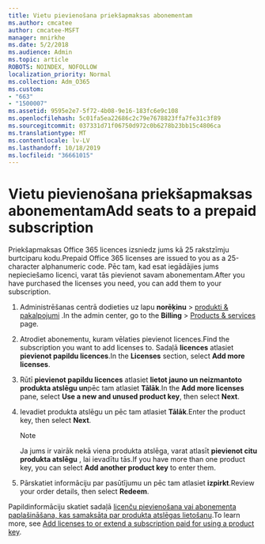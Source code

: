 ```yaml
---
title: Vietu pievienošana priekšapmaksas abonementam
ms.author: cmcatee
author: cmcatee-MSFT
manager: mnirkhe
ms.date: 5/2/2018
ms.audience: Admin
ms.topic: article
ROBOTS: NOINDEX, NOFOLLOW
localization_priority: Normal
ms.collection: Adm_O365
ms.custom:
- "663"
- "1500007"
ms.assetid: 9595e2e7-5f72-4b08-9e16-183fc6e9c108
ms.openlocfilehash: 5c01fa5ea22686c2c79e7678823ffa7fe31c3f89
ms.sourcegitcommit: 037331d71f06750d972c0b6278b23bb15c4806ca
ms.translationtype: MT
ms.contentlocale: lv-LV
ms.lasthandoff: 10/18/2019
ms.locfileid: "36661015"
---
```

# <a name="add-seats-to-a-prepaid-subscription"></a><span data-ttu-id="2d3cd-102">Vietu pievienošana priekšapmaksas abonementam</span><span class="sxs-lookup"><span data-stu-id="2d3cd-102">Add seats to a prepaid subscription</span></span>

<span data-ttu-id="2d3cd-103">Priekšapmaksas Office 365 licences izsniedz jums kā 25 rakstzīmju burtciparu kodu.</span><span class="sxs-lookup"><span data-stu-id="2d3cd-103">Prepaid Office 365 licenses are issued to you as a 25-character alphanumeric code.</span></span> <span data-ttu-id="2d3cd-104">Pēc tam, kad esat iegādājies jums nepieciešamo licenci, varat tās pievienot savam abonementam.</span><span class="sxs-lookup"><span data-stu-id="2d3cd-104">After you have purchased the licenses you need, you can add them to your subscription.</span></span> 

1. <span data-ttu-id="2d3cd-105">Administrēšanas centrā dodieties uz lapu **norēķinu** > [produkti & pakalpojumi](https://go.microsoft.com/fwlink/p/?linkid=842054) .</span><span class="sxs-lookup"><span data-stu-id="2d3cd-105">In the admin center, go to the **Billing** > [Products & services](https://go.microsoft.com/fwlink/p/?linkid=842054) page.</span></span>

2. <span data-ttu-id="2d3cd-106">Atrodiet abonementu, kuram vēlaties pievienot licences.</span><span class="sxs-lookup"><span data-stu-id="2d3cd-106">Find the subscription you want to add licenses to.</span></span> <span data-ttu-id="2d3cd-107">Sadaļā **licences** atlasiet **pievienot papildu licences**.</span><span class="sxs-lookup"><span data-stu-id="2d3cd-107">In the **Licenses** section, select **Add more licenses**.</span></span>

3. <span data-ttu-id="2d3cd-108">Rūtī **pievienot papildu licences** atlasiet **lietot jauno un neizmantoto produkta atslēgu un**pēc tam atlasiet **Tālāk**.</span><span class="sxs-lookup"><span data-stu-id="2d3cd-108">In the **Add more licenses** pane, select **Use a new and unused product key**, then select **Next**.</span></span>

4. <span data-ttu-id="2d3cd-109">Ievadiet produkta atslēgu un pēc tam atlasiet **Tālāk**.</span><span class="sxs-lookup"><span data-stu-id="2d3cd-109">Enter the product key, then select **Next**.</span></span>

    > [!NOTE]
    > <span data-ttu-id="2d3cd-110">Ja jums ir vairāk nekā viena produkta atslēga, varat atlasīt **pievienot citu produkta atslēgu** , lai ievadītu tās.</span><span class="sxs-lookup"><span data-stu-id="2d3cd-110">If you have more than one product key, you can select **Add another product key** to enter them.</span></span>

5. <span data-ttu-id="2d3cd-111">Pārskatiet informāciju par pasūtījumu un pēc tam atlasiet **izpirkt**.</span><span class="sxs-lookup"><span data-stu-id="2d3cd-111">Review your order details, then select **Redeem**.</span></span>

<span data-ttu-id="2d3cd-112">Papildinformāciju skatiet sadaļā [licenču pievienošana vai abonementa paplašināšana, kas samaksāta par produkta atslēgas lietošanu](https://docs.microsoft.com/office365/admin/misc/add-licenses-using-product-key).</span><span class="sxs-lookup"><span data-stu-id="2d3cd-112">To learn more, see [Add licenses to or extend a subscription paid for using a product key](https://docs.microsoft.com/office365/admin/misc/add-licenses-using-product-key).</span></span>